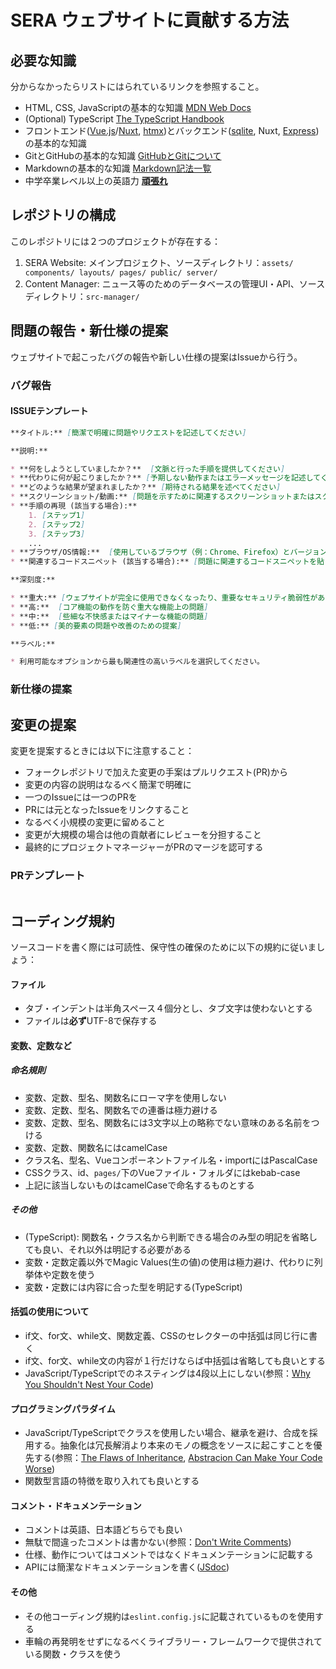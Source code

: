 # SERA ウェブサイトに貢献する方法

## 必要な知識

分からなかったらリストにはられているリンクを参照すること。

* HTML, CSS, JavaScriptの基本的な知識 [MDN Web Docs](https://developer.mozilla.org/ja/docs/Web)
* (Optional) TypeScript [The TypeScript Handbook](https://www.typescriptlang.org/docs/handbook/intro.html)
* フロントエンド([Vue.js](https://ja.vuejs.org/)/[Nuxt](https://nuxt.com), [htmx](https://htmx.org/))とバックエンド([sqlite](https://www.sqlite.org/), Nuxt, [Express](https://expressjs.com/))の基本的な知識
* GitとGitHubの基本的な知識 [GitHubとGitについて](https://docs.github.com/ja/get-started/start-your-journey/about-github-and-git)
* Markdownの基本的な知識 [Markdown記法一覧](https://qiita.com/oreo/items/82183bfbaac69971917f)
* 中学卒業レベル以上の英語力 [**頑張れ**](https://jstc.jma.or.jp/)

## レポジトリの構成

このレポジトリには２つのプロジェクトが存在する：

1. SERA Website: メインプロジェクト、ソースディレクトリ：`assets/ components/ layouts/ pages/ public/ server/`
2. Content Manager: ニュース等のためのデータベースの管理UI・API、ソースディレクトリ：`src-manager/`

## 問題の報告・新仕様の提案

ウェブサイトで起こったバグの報告や新しい仕様の提案はIssueから行う。

### バグ報告

#### ISSUEテンプレート

```markdown
**タイトル:** [簡潔で明確に問題やリクエストを記述してください]

**説明:**

* **何をしようとしていましたか？**  [文脈と行った手順を提供してください]
* **代わりに何が起こりましたか？** [予期しない動作またはエラーメッセージを記述してください]
* **どのような結果が望まれましたか？** [期待される結果を述べてください]
* **スクリーンショット/動画:** [問題を示すために関連するスクリーンショットまたはスクリーン録画を含めてください]
* **手順の再現 (該当する場合):**
    1. [ステップ1]
    2. [ステップ2]
    3. [ステップ3]
    ...
* **ブラウザ/OS情報:**  [使用しているブラウザ（例：Chrome、Firefox）とバージョン、およびオペレーティングシステム（例：Windows 10、macOS Big Sur）を指定してください]
* **関連するコードスニペット (該当する場合):** [問題に関連するコードスニペットを貼り付けてください]

**深刻度:**

* **重大:** [ウェブサイトが完全に使用できなくなったり、重要なセキュリティ脆弱性がある場合]
* **高:**  [コア機能の動作を防ぐ重大な機能上の問題]
* **中:**  [些細な不快感またはマイナーな機能の問題]
* **低:** [美的要素の問題や改善のための提案]

**ラベル:**

* 利用可能なオプションから最も関連性の高いラベルを選択してください。
```

### 新仕様の提案

## 変更の提案

変更を提案するときには以下に注意すること：

* フォークレポジトリで加えた変更の手案はプルリクエスト(PR)から
* 変更の内容の説明はなるべく簡潔で明確に
* 一つのIssueには一つのPRを
* PRには元となったIssueをリンクすること
* なるべく小規模の変更に留めること
* 変更が大規模の場合は他の貢献者にレビューを分担すること
* 最終的にプロジェクトマネージャーがPRのマージを認可する

### PRテンプレート

```markdown

```

## コーディング規約

ソースコードを書く際には可読性、保守性の確保のために以下の規約に従いましょう：

#### ファイル

* タブ・インデントは半角スペース４個分とし、タブ文字は使わないとする
* ファイルは**必ず**UTF-8で保存する

#### 変数、定数など

##### 命名規則

* 変数、定数、型名、関数名にローマ字を使用しない
* 変数、定数、型名、関数名での連番は極力避ける
* 変数、定数、型名、関数名には3文字以上の略称でない意味のある名前をつける
* 変数、定数、関数名にはcamelCase
* クラス名、型名、Vueコンポーネントファイル名・importにはPascalCase
* CSSクラス、id、`pages/`下のVueファイル・フォルダにはkebab-case
* 上記に該当しないものはcamelCaseで命名するものとする

##### その他

* (TypeScript): 関数名・クラス名から判断できる場合のみ型の明記を省略しても良い、それ以外は明記する必要がある
* 変数・定数定義以外でMagic Values(生の値)の使用は極力避け、代わりに列挙体や定数を使う
* 変数・定数には内容に合った型を明記する(TypeScript)

#### 括弧の使用について

* if文、for文、while文、関数定義、CSSのセレクターの中括弧は同じ行に書く
* if文、for文、while文の内容が１行だけならば中括弧は省略しても良いとする
* JavaScript/TypeScriptでのネスティングは4段以上にしない(参照：[Why You Shouldn't Nest Your Code](https://www.youtube.com/watch?v=CFRhGnuXG-4))

#### プログラミングパラダイム

* JavaScript/TypeScriptでクラスを使用したい場合、継承を避け、合成を採用する。抽象化は冗長解消より本来のモノの概念をソースに起こすことを優先する(参照：[The Flaws of Inheritance](https://www.youtube.com/watch?v=hxGOiiR9ZKg), [Abstracion Can Make Your Code Worse](https://www.youtube.com/watch?v=rQlMtztiAoA))
* 関数型言語の特徴を取り入れても良いとする

#### コメント・ドキュメンテーション

* コメントは英語、日本語どちらでも良い
* 無駄で間違ったコメントは書かない(参照：[Don't Write Comments](https://www.youtube.com/watch?v=Bf7vDBBOBUA&ab_channel=CodeAesthetic))
* 仕様、動作についてはコメントではなくドキュメンテーションに記載する
* APIには簡潔なドキュメンテーションを書く([JSdoc](https://www.typescriptlang.org/ja/docs/handbook/jsdoc-supported-types.html))

#### その他

* その他コーディング規約は`eslint.config.js`に記載されているものを使用する
* 車輪の再発明をせずになるべくライブラリー・フレームワークで提供されている関数・クラスを使う
